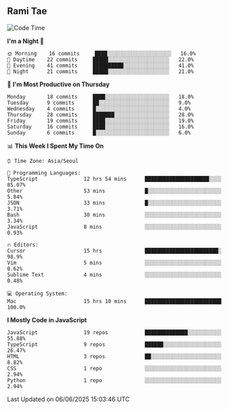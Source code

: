 ## Rami Tae

<!--START_SECTION:waka-->
![Code Time](http://img.shields.io/badge/Code%20Time-2%2C356%20hrs%2055%20mins-blue)

**I'm a Night 🦉** 

```text
🌞 Morning    16 commits     ████░░░░░░░░░░░░░░░░░░░░░   16.0% 
🌆 Daytime    22 commits     █████░░░░░░░░░░░░░░░░░░░░   22.0% 
🌃 Evening    41 commits     ██████████░░░░░░░░░░░░░░░   41.0% 
🌙 Night      21 commits     █████░░░░░░░░░░░░░░░░░░░░   21.0%

```
📅 **I'm Most Productive on Thursday** 

```text
Monday       18 commits     ████░░░░░░░░░░░░░░░░░░░░░   18.0% 
Tuesday      9 commits      ██░░░░░░░░░░░░░░░░░░░░░░░   9.0% 
Wednesday    4 commits      █░░░░░░░░░░░░░░░░░░░░░░░░   4.0% 
Thursday     28 commits     ███████░░░░░░░░░░░░░░░░░░   28.0% 
Friday       19 commits     ████░░░░░░░░░░░░░░░░░░░░░   19.0% 
Saturday     16 commits     ████░░░░░░░░░░░░░░░░░░░░░   16.0% 
Sunday       6 commits      █░░░░░░░░░░░░░░░░░░░░░░░░   6.0%

```


📊 **This Week I Spent My Time On** 

```text
⌚︎ Time Zone: Asia/Seoul

💬 Programming Languages: 
TypeScript               12 hrs 54 mins      █████████████████████░░░░   85.07% 
Other                    53 mins             █░░░░░░░░░░░░░░░░░░░░░░░░   5.84% 
JSON                     33 mins             █░░░░░░░░░░░░░░░░░░░░░░░░   3.71% 
Bash                     30 mins             ░░░░░░░░░░░░░░░░░░░░░░░░░   3.34% 
JavaScript               8 mins              ░░░░░░░░░░░░░░░░░░░░░░░░░   0.93%

🔥 Editors: 
Cursor                   15 hrs              ████████████████████████░   98.9% 
Vim                      5 mins              ░░░░░░░░░░░░░░░░░░░░░░░░░   0.62% 
Sublime Text             4 mins              ░░░░░░░░░░░░░░░░░░░░░░░░░   0.48%

💻 Operating System: 
Mac                      15 hrs 10 mins      █████████████████████████   100.0%

```

**I Mostly Code in JavaScript** 

```text
JavaScript               19 repos            ██████████████░░░░░░░░░░░   55.88% 
TypeScript               9 repos             ██████░░░░░░░░░░░░░░░░░░░   26.47% 
HTML                     3 repos             ██░░░░░░░░░░░░░░░░░░░░░░░   8.82% 
CSS                      1 repo              ░░░░░░░░░░░░░░░░░░░░░░░░░   2.94% 
Python                   1 repo              ░░░░░░░░░░░░░░░░░░░░░░░░░   2.94%

```



 Last Updated on 06/06/2025 15:03:46 UTC
<!--END_SECTION:waka-->

